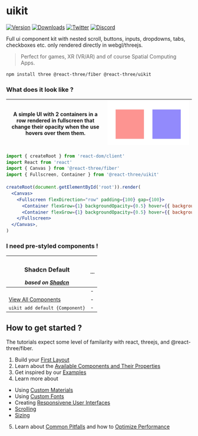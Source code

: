 <h1>uikit</h1>

[![Version](https://img.shields.io/npm/v/@react-three/uikit?style=flat&colorA=000000&colorB=000000)](https://npmjs.com/package/@react-three/uikit)
[![Downloads](https://img.shields.io/npm/dt/@react-three/uikit.svg?style=flat&colorA=000000&colorB=000000)](https://npmjs.com/package/@react-three/uikit)
[![Twitter](https://img.shields.io/twitter/follow/pmndrs?label=%40pmndrs&style=flat&colorA=000000&colorB=000000&logo=twitter&logoColor=000000)](https://twitter.com/pmndrs)
[![Discord](https://img.shields.io/discord/740090768164651008?style=flat&colorA=000000&colorB=000000&label=discord&logo=discord&logoColor=000000)](https://discord.gg/ZZjjNvJ)

Full ui component kit with nested scroll, buttons, inputs, dropdowns, tabs, checkboxes etc. only rendered directly in webgl/threejs.

> Perfect for games, XR (VR/AR) and of course Spatial Computing Apps.

```bash
npm install three @react-three/fiber @react-three/uikit
```
### What does it look like ?

|A simple UI with 2 containers in a row rendered in fullscreen that change their opacity when the use hovers over them them.|![render of the above code](./basic-example.gif)|
|-|-|

```jsx
import { createRoot } from 'react-dom/client'
import React from 'react'
import { Canvas } from '@react-three/fiber'
import { Fullscreen, Container } from '@react-three/uikit'

createRoot(document.getElementById('root')).render(
  <Canvas>
    <Fullscreen flexDirection="row" padding={100} gap={100}>
      <Container flexGrow={1} backgroundOpacity={0.5} hover={{ backgroundOpacity: 1 }} backgroundColor="red" />
      <Container flexGrow={1} backgroundOpacity={0.5} hover={{ backgroundOpacity: 1 }} backgroundColor="blue" />
    </Fullscreen>
  </Canvas>,
)
```


### I need pre-styled components !

| <h3>Shadcn Default</h3> *based on [Shadcn]()*                 | ... |
| ------------------------------- | --- |
| ![]()                           | -   |
| [View All Components]()             | -   |
| `uikit add default {Component}` | -   |

## How to get started ?

The tutorials expect some level of familarity with react, threejs, and @react-three/fiber.

1. Build your [First Layout]()
2. Learn about the [Available Components and Their Properties]()
3. Get inspired by our [Examples]()
4. Learn more about
- Using [Custom Materials]()
- Using [Custom Fonts]()
- Creating [Responsivene User Interfaces]()
- [Scrolling]()
- [Sizing]()
5. Learn about [Common Pitfalls]() and how to [Optimize Performance]()

